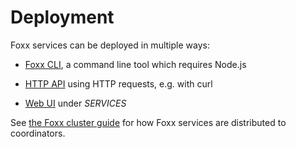Deployment
==========

Foxx services can be deployed in multiple ways:

- [Foxx CLI](../Programs/FoxxCLI/README.md), a command line tool which
  requires Node.js

- [HTTP API](../../HTTP/Foxx/index.html) using HTTP requests,
  e.g. with curl

- [Web UI](../Programs/WebInterface/Services.md) under *SERVICES*

See [the Foxx cluster guide](Guides/Cluster.md#how-arangodb-distributes-services)
for how Foxx services are distributed to coordinators.
